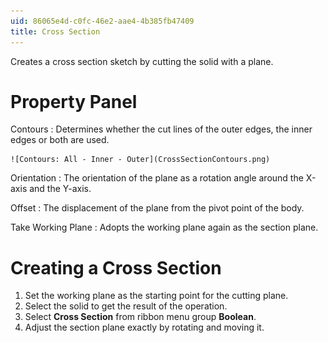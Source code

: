 ```yaml
---
uid: 86065e4d-c0fc-46e2-aae4-4b385fb47409
title: Cross Section
---
```

Creates a cross section sketch by cutting the solid with a plane.

# Property Panel
Contours
:   Determines whether the cut lines of the outer edges, the inner edges or both are used.

    ![Contours: All - Inner - Outer](CrossSectionContours.png)

Orientation
:   The orientation of the plane as a rotation angle around the X-axis and the Y-axis.

Offset
:   The displacement of the plane from the pivot point of the body.

Take Working Plane
:   Adopts the working plane again as the section plane.

# Creating a Cross Section

1. Set the working plane as the starting point for the cutting plane.
2. Select the solid to get the result of the operation.
3. Select __Cross Section__ from ribbon menu group __Boolean__.
4. Adjust the section plane exactly by rotating and moving it.
